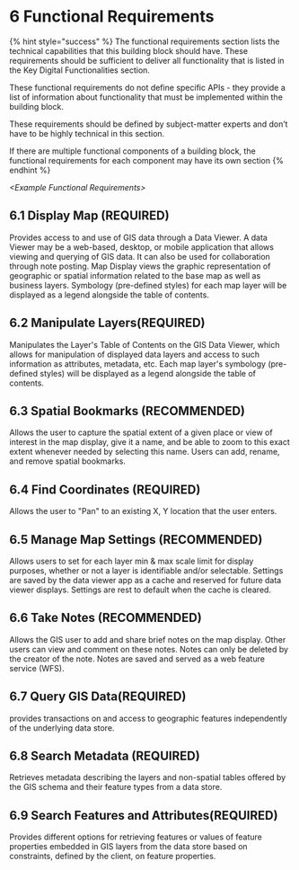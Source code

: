 # 6 Functional Requirements

{% hint style="success" %}
The functional requirements section lists the technical capabilities that this building block should have. These requirements should be sufficient to deliver all functionality that is listed in the Key Digital Functionalities section.

These functional requirements do not define specific APIs - they provide a list of information about functionality that must be implemented within the building block.

These requirements should be defined by subject-matter experts and don’t have to be highly technical in this section.

If there are multiple functional components of a building block, the functional requirements for each component may have its own section
{% endhint %}

_\<Example Functional Requirements>_

## 6.1 Display Map (REQUIRED)

Provides access to and use of GIS data through a Data Viewer. A data Viewer may be a web-based, desktop, or mobile application that allows viewing and querying of GIS data. It can also be used for collaboration through note posting. Map Display views the graphic representation of geographic or spatial information related to the base map as well as business layers. Symbology (pre-defined styles) for each map layer will be displayed as a legend alongside the table of contents.

## 6.2 Manipulate Layers(REQUIRED)

Manipulates the Layer's Table of Contents on the GIS Data Viewer, which allows for manipulation of displayed data layers and access to such information as attributes, metadata, etc. Each map layer's symbology (pre-defined styles) will be displayed as a legend alongside the table of contents.

## 6.3 Spatial Bookmarks (RECOMMENDED)

Allows the user to capture the spatial extent of a given place or view of interest in the map display, give it a name, and be able to zoom to this exact extent whenever needed by selecting this name. Users can add, rename, and remove spatial bookmarks.

## 6.4 Find Coordinates (REQUIRED)

Allows the user to "Pan" to an existing X, Y location that the user enters.

## 6.5 Manage Map Settings (RECOMMENDED)

Allows users to set for each layer min & max scale limit for display purposes, whether or not a layer is identifiable and/or selectable. Settings are saved by the data viewer app as a cache and reserved for future data viewer displays. Settings are rest to default when the cache is cleared.

## 6.6 Take Notes (RECOMMENDED)

Allows the GIS user to add and share brief notes on the map display. Other users can view and comment on these notes. Notes can only be deleted by the creator of the note. Notes are saved and served as a web feature service (WFS).

## 6.7 Query GIS Data(REQUIRED)

provides transactions on and access to geographic features independently of the underlying data store.

## 6.8 Search Metadata (REQUIRED)

Retrieves metadata describing the layers and non-spatial tables offered by the GIS schema and their feature types from a data store.

## 6.9 Search Features and Attributes(REQUIRED)

Provides different options for retrieving features or values of feature properties embedded in GIS layers from the data store based on constraints, defined by the client, on feature properties.
